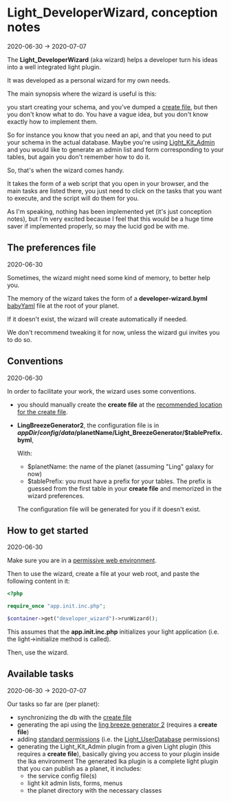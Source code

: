 Light_DeveloperWizard, conception notes
===========
2020-06-30 -> 2020-07-07




The **Light_DeveloperWizard** (aka wizard) helps a developer turn his ideas into a well integrated light plugin.


It was developed as a personal wizard for my own needs.


The main synopsis where the wizard is useful is this:

you start creating your schema, and you've dumped a [create file](https://github.com/lingtalfi/Light_DbSynchronizer/blob/master/doc/pages/conception-notes.md#create-file), but then you don't know what to do. You have a vague idea, but you don't know exactly
how to implement them.

So for instance you know that you need an api, and that you need to put your schema in the actual database.
Maybe you're using [Light_Kit_Admin](https://github.com/lingtalfi/Light_Kit_Admin) and you would like to generate an admin list and form corresponding to your tables,
but again you don't remember how to do it.  


So, that's when the wizard comes handy.

It takes the form of a web script that you open in your browser, and the main tasks are listed there, 
you just need to click on the tasks that you want to execute, and the script will do them for you.




As I'm speaking, nothing has been implemented yet (it's just conception notes), but I'm very excited because
I feel that this would be a huge time saver if implemented properly, so may the lucid god be with me. 
 
 
 
 
The preferences file
-----------
2020-06-30


Sometimes, the wizard might need some kind of memory, to better help you.


The memory of the wizard takes the form of a **developer-wizard.byml** [babyYaml](https://github.com/lingtalfi/BabyYaml) file at the root of your planet.

If it doesn't exist, the wizard will create automatically if needed.

We don't recommend tweaking it for now, unless the wizard gui invites you to do so.



Conventions
-----------
2020-06-30


In order to facilitate your work, the wizard uses some conventions.

- you should manually create the **create file** at the [recommended location for the create file](https://github.com/lingtalfi/TheBar/blob/master/discussions/create-file.md).
- **LingBreezeGenerator2**, the configuration file is in **$appDir/config/data/$planetName/Light_BreezeGenerator/$tablePrefix.byml**,

    With:
    - $planetName: the name of the planet (assuming "Ling" galaxy for now)  
    - $tablePrefix: you must have a prefix for your tables. The prefix is guessed from the first table in your **create file** and memorized in the wizard preferences.
    
    The configuration file will be generated for you if it doesn't exist.  




How to get started
--------
2020-06-30



Make sure you are in a [permissive web environment](https://github.com/lingtalfi/TheBar/blob/master/discussions/permissive-dev-environment.md).


Then to use the wizard, create a file at your web root, and paste the following content in it:


```php
<?php

require_once "app.init.inc.php";

$container->get("developer_wizard")->runWizard();

```

This assumes that the **app.init.inc.php** initializes your light application (i.e. the light->initialize method is called).


Then, use the wizard.




 
 
Available tasks
----------
2020-06-30 -> 2020-07-07

Our tasks so far are (per planet):


- synchronizing the db with the [create file](https://github.com/lingtalfi/TheBar/blob/master/discussions/create-file.md)
- generating the api using the [ling breeze generator 2](https://github.com/lingtalfi/Light_BreezeGenerator/blob/master/doc/pages/ling-breeze-generator-2.md) (requires a **create file**)
- adding [standard permissions](https://github.com/lingtalfi/TheBar/blob/master/discussions/light-standard-permissions.md) (i.e. the [Light_UserDatabase](https://github.com/lingtalfi/Light_UserDatabase) permissions)
- generating the Light_Kit_Admin plugin from a given Light plugin (this requires a **create file**), basically giving you access to your plugin inside the lka environment
    The generated lka plugin is a complete light plugin that you can publish as a planet, it includes:
    - the service config file(s)
    - light kit admin lists, forms, menus
    - the planet directory with the necessary classes


 